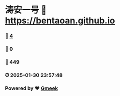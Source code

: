 # 涛安一号 :link: https://bentaoan.github.io 
### :page_facing_up: [4](https://bentaoan.github.io/tag.html) 
### :speech_balloon: 0 
### :hibiscus: 449 
### :alarm_clock: 2025-01-30 23:57:48 
### Powered by :heart: [Gmeek](https://github.com/Meekdai/Gmeek)
